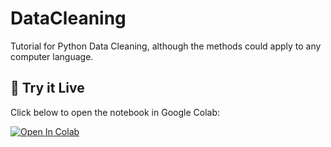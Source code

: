# DataCleaning
Tutorial for Python Data Cleaning, although the methods could apply to any computer language.

## 📘 Try it Live

Click below to open the notebook in Google Colab:

[![Open In Colab](https://colab.research.google.com/assets/colab-badge.svg)](https://colab.research.google.com/github/techhound/DataCleaning/blob/main/DataCleaning.ipynb)



